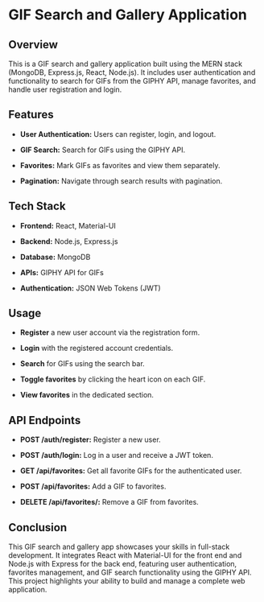 # GIF Search and Gallery Application

## Overview

This is a GIF search and gallery application built using the MERN stack (MongoDB, Express.js, React, Node.js). It includes user authentication and functionality to search for GIFs from the GIPHY API, manage favorites, and handle user registration and login.

## Features

- **User Authentication:** Users can register, login, and logout.

- **GIF Search:** Search for GIFs using the GIPHY API. 

- **Favorites:** Mark GIFs as favorites and view them separately.

- **Pagination:** Navigate through search results with pagination.

## Tech Stack

- **Frontend:** React, Material-UI

- **Backend:** Node.js, Express.js

- **Database:** MongoDB

- **APIs:** GIPHY API for GIFs

- **Authentication:** JSON Web Tokens (JWT)

## Usage

- **Register** a new user account via the registration form.

- **Login** with the registered account credentials.

- **Search** for GIFs using the search bar.

- **Toggle favorites** by clicking the heart icon on each GIF.

- **View favorites** in the dedicated section.

## API Endpoints

- **POST /auth/register:** Register a new user.

- **POST /auth/login:** Log in a user and receive a JWT token.

- **GET /api/favorites:** Get all favorite GIFs for the authenticated user.

- **POST /api/favorites:** Add a GIF to favorites.

- **DELETE /api/favorites/:** Remove a GIF from favorites.

## Conclusion

This GIF search and gallery app showcases your skills in full-stack development. It integrates React with Material-UI for the front end and Node.js with Express for the back end, featuring user authentication, favorites management, and GIF search functionality using the GIPHY API. This project highlights your ability to build and manage a complete web application.